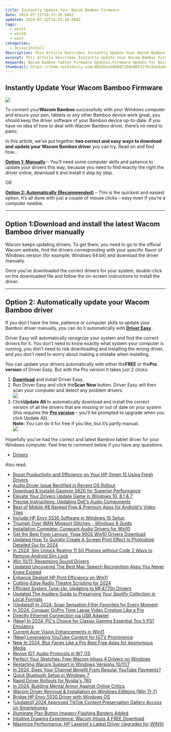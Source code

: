 ```yaml
---
title: Instantly Update Your Wacom Bamboo Firmware
date: 2024-07-11T16:23:10.608Z
updated: 2024-07-12T16:23:10.608Z
tags:
  - win11
  - win10
  - win7
categories:
  - DriverInstall
description: This Article Describes Instantly Update Your Wacom Bamboo Firmware
excerpt: This Article Describes Instantly Update Your Wacom Bamboo Firmware
keywords: Wacom Bamboo Tablet Firmware Updates,Firmware Update for Wacom Bamboo,Upgrade Your Bamboo Tablet Firmware,Wacom Bamboo Software Upgrades,Easily Update Wacom Tablet Firmware,Latest Bamboo Tablet Firmware Releases,Wacom Bamboo Firmware Installation Guide
thumbnail: https://thmb.techidaily.com/40d2bba30d8d7204e00531f0c8ae5a0019fd1a9406955c448a3c7d8503274e5e.jpg
---
```


## Instantly Update Your Wacom Bamboo Firmware

![](https://images.drivereasy.com/wp-content/uploads/2018/08/img_5b7a91d71679f.jpg)

 To connect your**Wacom Bamboo** successfully with your Windows computer and ensure your pen, tablets or any other Bamboo device work great, you should keep the driver software of your Bamboo device up-to-date. If you have no idea of how to deal with Wacom Bamboo driver, there’s no need to panic.

 In this article, we’ve put together **two correct and easy ways to download and update your Wacom Bamboo driver** you can try. Read on and find how…

[**Option 1: Manually**](#o1) – You’ll need some computer skills and patience to update your drivers this way, because you need to find exactly the right the driver online, download it and install it step by step.

OR

**[Option 2: Automatically (Recommended)](#o2)** – This is the quickest and easiest option. It’s all done with just a couple of mouse clicks – easy even if you’re a computer newbie.

---

## Option 1:Download and install the latest Wacom Bamboo driver manually

 Wacom keeps updating drivers. To get them, you need to go to the official Wacom website, find the drivers corresponding with your specific flavor of Windows version (for example, Windows 64 bit) and download the driver manually.

 Once you’ve downloaded the correct drivers for your system, double-click on the downloaded file and follow the on-screen instructions to install the driver.

---

## Option 2: Automatically update your Wacom Bamboo driver

 If you don’t have the time, patience or computer skills to update your Bamboo driver manually, you can do it automatically with **[Driver Easy](https://tools.techidaily.com/drivereasy/download/)**  .

 Driver Easy will automatically recognize your system and find the correct drivers for it. You don’t need to know exactly what system your computer is running, you don’t need to risk downloading and installing the wrong driver, and you don’t need to worry about making a mistake when installing.

 You can update your drivers automatically with either the**FREE** or the**Pro version** of Driver Easy. But with the Pro version it takes just 2 clicks:

1. **[Download](https://tools.techidaily.com/drivereasy/download/)**  and install Driver Easy.
2. Run Driver Easy and click the**Scan Now** button. Driver Easy will then scan your computer and detect any problem drivers.  
![](https://images.drivereasy.com/wp-content/uploads/2017/07/img_59798dde43f6e.jpg)
3. Click**Update All** to automatically download and install the correct version of all the drivers that are missing or out of date on your system (this requires the **[Pro version](https://tools.techidaily.com/drivereasy/download/)**  – you’ll be prompted to upgrade when you click Update All).  
**Note:** You can do it for free if you like, but it’s partly manual.  
**![](https://images.drivereasy.com/wp-content/uploads/2017/07/img_5979968c3e6f2.jpg)**

 Hopefully you’ve had the correct and latest Bamboo tablet driver for your Windows computer. Feel free to comment below if you have any questions.

* [Drivers](https://tools.techidaily.com/drivereasy/download/)

<ins class="adsbygoogle"
     style="display:block"
     data-ad-format="autorelaxed"
     data-ad-client="ca-pub-7571918770474297"
     data-ad-slot="1223367746"></ins>



<ins class="adsbygoogle"
     style="display:block"
     data-ad-client="ca-pub-7571918770474297"
     data-ad-slot="8358498916"
     data-ad-format="auto"
     data-full-width-responsive="true"></ins>



<span class="atpl-alsoreadstyle">Also read:</span>
<div><ul>
<li><a href="https://driver-install.techidaily.com/boost-productivity-and-efficiency-on-your-hp-omen-15-using-fresh-drivers/"><u>Boost Productivity and Efficiency on Your HP Omen 15 Using Fresh Drivers</u></a></li>
<li><a href="https://driver-install.techidaily.com/audio-driver-issue-rectified-in-recent-os-rollout/"><u>Audio Driver Issue Rectified in Recent OS Rollout</u></a></li>
<li><a href="https://driver-install.techidaily.com/download-and-installd-gaomon-s620-for-superior-performance/"><u>Download & Installd Gaomon S620 for Superior Performance</u></a></li>
<li><a href="https://driver-install.techidaily.com/elevate-your-drivers-update-game-in-windows-10-81-and-7/"><u>Elevate Your Drivers Update Game in Windows 10, 8.1 & 7</u></a></li>
<li><a href="https://driver-install.techidaily.com/precise-instructions-updating-dells-audio-components/"><u>Precise Instructions: Updating Dell's Audio Components</u></a></li>
<li><a href="https://extra-lessons.techidaily.com/best-of-mobile-8-ranked-free-and-premium-apps-for-androids-video-tiles/"><u>Best of Mobile  #8 Ranked Free & Premium Apps for Android's Video Tiles</u></a></li>
<li><a href="https://driver-install.techidaily.com/include-hp-envy-5530-software-in-windows-10-setup/"><u>Include HP Envy 5530 Software in Windows 10 Setup</u></a></li>
<li><a href="https://driver-install.techidaily.com/triumph-over-wan-miniport-glitches-windows-8-guide/"><u>Triumph Over WAN Miniport Glitches - Windows 8 Guide</u></a></li>
<li><a href="https://driver-install.techidaily.com/installation-complete-conexant-audio-drivers-for-win10/"><u>Installation Complete: Conexant Audio Drivers for Win10</u></a></li>
<li><a href="https://driver-install.techidaily.com/get-the-best-from-lenovo-yoga-900s-win10-drivers-download/"><u>Get the Best From Lenovo: Yoga 900S Win10 Drivers Download</u></a></li>
<li><a href="https://ai-video-editing.techidaily.com/updated-how-to-quickly-create-a-screen-print-effect-in-photoshop-detailed-gui-for-2024/"><u>Updated How To Quickly Create A Screen Print Effect In Photoshop Detailed Gui for 2024</u></a></li>
<li><a href="https://sim-unlock.techidaily.com/in-2024-sim-unlock-realme-11-5g-phones-without-code-2-ways-to-remove-android-sim-lock-by-drfone-android/"><u>In 2024, Sim Unlock Realme 11 5G Phones without Code 2 Ways to Remove Android Sim Lock</u></a></li>
<li><a href="https://driver-install.techidaily.com/win-1011-revamping-sound-drivers/"><u>Win 10/11: Revamping Sound Drivers</u></a></li>
<li><a href="https://video-creation-software.techidaily.com/updated-uncovered-the-best-mac-speech-recognition-apps-you-never-knew-existed/"><u>Updated Uncovered The Best Mac Speech Recognition Apps You Never Knew Existed</u></a></li>
<li><a href="https://driver-install.techidaily.com/enhance-deskjet-hp-print-efficiency-on-win11/"><u>Enhance Deskjet HP Print Efficiency on Win11</u></a></li>
<li><a href="https://fox-helps.techidaily.com/cutting-edge-radio-theatre-scripting-for-2024/"><u>Cutting-Edge Radio Theatre Scripting for 2024</u></a></li>
<li><a href="https://driver-install.techidaily.com/efficient-system-tune-up-updating-to-mf4770n-drivers/"><u>Efficient System Tune-Up: Updating to MF4770n Drivers</u></a></li>
<li><a href="https://sound-optimizing.techidaily.com/updated-the-insiders-guide-to-preserving-your-spotify-collection-in-local-formats/"><u>Updated The Insiders Guide to Preserving Your Spotify Collection in Local Formats</u></a></li>
<li><a href="https://snapchat-videos.techidaily.com/updated-in-2024-snap-sensation-filter-favorites-for-every-moment/"><u>[Updated] In 2024, Snap Sensation  Filter Favorites for Every Moment</u></a></li>
<li><a href="https://extra-tips.techidaily.com/in-2024-conquer-gopro-time-lapse-video-creation-like-a-pro/"><u>In 2024, Conquer GoPro Time Lapse Video Creation Like a Pro</u></a></li>
<li><a href="https://driver-install.techidaily.com/directly-ethernet-connection-via-usb-adapter/"><u>Directly Ethernet Connection via USB Adapter</u></a></li>
<li><a href="https://video-screen-grab.techidaily.com/new-in-2024-pcs-choice-for-classic-gaming-essential-top-5-ps1-emulators/"><u>[New] In 2024, PC's Choice for Classic Gaming  Essential Top 5 PS1 Emulators</u></a></li>
<li><a href="https://driver-install.techidaily.com/current-acer-vision-enhancements-in-win11/"><u>Current Acer Vision Enhancements in Win11</u></a></li>
<li><a href="https://youtube-web.techidaily.com/everaging-youtube-content-for-igtv-prominence/"><u>[New] Leveraging YouTube Content for IGTV Prominence</u></a></li>
<li><a href="https://video-ai-editor.techidaily.com/new-in-2024-blur-faces-like-a-pro-best-free-apps-for-anonymous-media/"><u>New In 2024, Blur Faces Like a Pro Best Free Apps for Anonymous Media</u></a></li>
<li><a href="https://driver-install.techidaily.com/revise-idt-audio-protocols-in-w7-os/"><u>Revise IDT Audio Protocols in W7 OS</u></a></li>
<li><a href="https://driver-install.techidaily.com/perfect-your-sketches-free-wacom-intuos-4-drivers-on-windows/"><u>Perfect Your Sketches: Free Wacom Intuos 4 Drivers on Windows</u></a></li>
<li><a href="https://driver-install.techidaily.com/restarting-wacom-support-in-windows-versions-10117/"><u>Restarting Wacom Support in Windows Versions 10/11/7</u></a></li>
<li><a href="https://youtube-docs.techidaily.com/24-does-your-channel-benefit-from-regular-youtube-payments/"><u>In 2024, Does Your Channel Benefit From Regular YouTube Payments?</u></a></li>
<li><a href="https://driver-install.techidaily.com/quick-bluetooth-setup-in-windows-7/"><u>Quick Bluetooth Setup in Windows 7</u></a></li>
<li><a href="https://driver-install.techidaily.com/rapid-driver-rollouts-for-nvidias-760/"><u>Rapid Driver Rollouts for Nvidia's 760</u></a></li>
<li><a href="https://youtube-video-recordings.techidaily.com/in-2024-building-mental-armor-against-online-critics/"><u>In 2024, Building Mental Armor Against Online Critics</u></a></li>
<li><a href="https://driver-install.techidaily.com/wacom-driver-removal-and-installation-on-windows-editions-win-11-7/"><u>Wacom Driver Removal & Installation on Windows Editions (Win 11-7)</u></a></li>
<li><a href="https://driver-install.techidaily.com/bridge-hp-envy-5530-driver-with-windows-os/"><u>Bridge HP Envy 5530 Driver with Windows OS</u></a></li>
<li><a href="https://tiktok-clips.techidaily.com/updated-2024-approved-tiktok-content-preservation-gallery-access-on-smartphones/"><u>[Updated] 2024 Approved  TikTok Content Preservation  Gallery Access on Smartphones</u></a></li>
<li><a href="https://youtube-videos.techidaily.com/illuminate-play-button-imagery-flashing-borders-added/"><u>Illuminate Play Button Imagery  Flashing Borders Added</u></a></li>
<li><a href="https://driver-install.techidaily.com/intuitive-drawing-experience-wacom-intuos-4-free-download/"><u>Intuitive Drawing Experience: Wacom Intuos 4 FREE Download</u></a></li>
<li><a href="https://driver-install.techidaily.com/maximize-performance-hp-laserjets-latest-driver-upgrades-for-win10/"><u>Maximize Performance: HP Laserjet's Latest Driver Upgrades for WIN10</u></a></li>
</ul></div>
